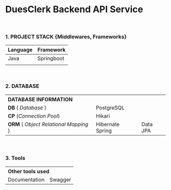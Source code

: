 <!DOCTYPE html>
<html lang="en">
<head>
    <meta charset="UTF-8">
    <title>DuesClerk</title>
    <style></style>
    <script></script>
</head>

<body>

# DuesClerk Backend API Service

<br>

### 1. PROJECT STACK {Middlewares, Frameworks}

| Language | Framework  |
|----------|------------|
| Java     | Springboot |
|          |            |

<br>

### 2. DATABASE

<table>
  <th colspan="10" style="text-align: start"><strong>DATABASE INFORMATION</strong></th>
  <tr>
    <td> <b>DB</b> ( <i>Database</i> ) </td>
    <td> PostgreSQL </td>
  </tr>
  <tr>
    <td> <b>CP</b> (<i>Connection Pool</i>) </td>
    <td> Hikari </td>
  </tr>
  <tr>
    <td> <b>ORM</b> ( <i>Object Relational Mapping</i> ) </td>
    <td> Hibernate Spring </td>
    <td> Data JPA </td>
  </tr>
    <tfoot>
        <tr>
            <td colspan="10"></td>
        </tr>
    </tfoot>
</table>


<br>

### 3. Tools

<table>
  <th colspan="2" style="text-align: start">Other tools used</th>
  <tr>
    <td>Documentation</td>
    <td>Swagger</td>
  </tr>
</table>


</body>
</html>
